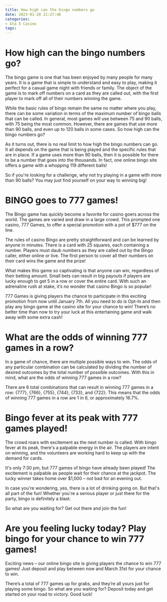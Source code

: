```yaml
---
title: How high can the bingo numbers go 
date: 2023-01-28 21:27:46
categories:
- Gta 5 Casino
tags:
---
```



#  How high can the bingo numbers go? 

The bingo game is one that has been enjoyed by many people for many years. It is a game that is simple to understand and easy to play, making it perfect for a casual game night with friends or family. The object of the game is to mark off numbers on a card as they are called out, with the first player to mark off all of their numbers winning the game.

While the basic rules of bingo remain the same no matter where you play, there can be some variation in terms of the maximum number of bingo balls that can be called. In general, most games will use between 75 and 90 balls, with 75 being the most common. However, there are games that use more than 90 balls, and even up to 120 balls in some cases. So how high can the bingo numbers go?

As it turns out, there is no real limit to how high the bingo numbers can go. It all depends on the game that is being played and the specific rules that are in place. If a game uses more than 90 balls, then it is possible for there to be a number that goes into the thousands. In fact, one online bingo site offers a game with a whopping 119 different balls!

So if you're looking for a challenge, why not try playing in a game with more than 90 balls? You may just find yourself on your way to winning big!

#  BINGO goes to 777 games! 

The Bingo game has quickly become a favorite for casino goers across the world. The games are varied and draw in a large crowd. This prompted one casino, 777 Games, to offer a special promotion with a pot of $777 on the line.

The rules of casino Bingo are pretty straightforward and can be learned by anyone in minutes. There is a card with 25 squares, each containing a number. Players must daub numbers as they are called out by the Bingo caller, either online or live. The first person to cover all their numbers on their card wins the game and the prize!

What makes this game so captivating is that anyone can win, regardless of their betting amount. Small bets can result in big payouts if players are lucky enough to get 5 in a row or cover the entire card. With such an adrenaline rush at stake, it’s no wonder that casino Bingo is so popular!

777 Games is giving players the chance to participate in this exciting promotion from now until January 7th. All you need to do is Opt-In and then play any bingo game at the casino site for your chance to win! There’s no better time than now to try your luck at this entertaining game and walk away with some extra cash!

#  What are the odds of winning 777 games in a row? 

In a game of chance, there are multiple possible ways to win. The odds of any particular combination can be calculated by dividing the number of desired outcomes by the total number of possible outcomes. With this in mind, what are the odds of winning 777 games in a row?

There are 6 total combinations that can result in winning 777 games in a row: {777}, {766}, {755}, {744}, {733}, and {722}. This means that the odds of winning 777 games in a row are 1 in 6, or approximately 16.7%.

#  Bingo fever at its peak with 777 games played! 

The crowd roars with excitement as the next number is called. With bingo fever at its peak, there's a palpable energy in the air. The players are intent on winning, and the volunteers are working hard to keep up with the demand for cards.

It's only 7:30 pm, but 777 games of bingo have already been played! The excitement is palpable as people wait for their chance at the jackpot. The lucky winner takes home over $1,000 – not bad for an evening out.

In case you're wondering, yes, there is a lot of drinking going on. But that's all part of the fun! Whether you're a serious player or just there for the party, bingo is definitely a blast.

So what are you waiting for? Get out there and join the fun!

#  Are you feeling lucky today? Play bingo for your chance to win 777 games!

Exciting news – our online bingo site is giving players the chance to win 777 games! Just deposit and play between now and March 31st for your chance to win.

There’s a total of 777 games up for grabs, and they’re all yours just for playing some bingo. So what are you waiting for? Deposit today and get started on your road to victory. Good luck!